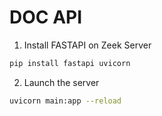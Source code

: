 # DOC API 

1. Install FASTAPI on Zeek Server
```bash 
pip install fastapi uvicorn
```

2. Launch the server
```bash
uvicorn main:app --reload
```

